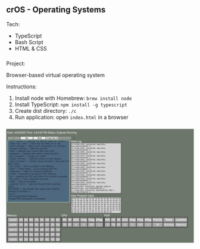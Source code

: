 ## crOS - Operating Systems

Tech:

- TypeScript
- Bash Script
- HTML & CSS

###

Project:

Browser-based virtual operating system

Instructions:

1. Install node with Homebrew: `brew install node`
2. Install TypeScript: `npm install -g typescript`
3. Create dist directory: `./c`
4. Run application: open `index.html` in a browser

###

![Operating Systems README image](./readme-img.png)
